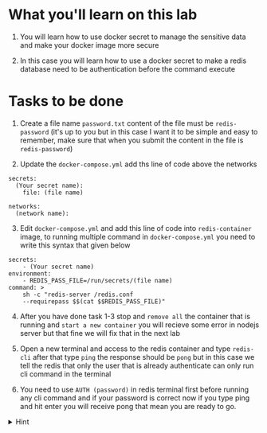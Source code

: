 # What you'll learn on this lab

1. You will learn how to use docker secret to manage the sensitive data and make your docker image more secure

2. In this case you will learn how to use a docker secret to make a redis database need to be authentication before the command execute

# Tasks to be done

1. Create a file name `password.txt` content of the file must be `redis-password` (it's up to you but in this case I want it to be simple and easy to remember, make sure that when you submit the content in the file is `redis-password`)

2. Update the `docker-compose.yml` add ths line of code above the networks
```plain
secrets:
  (Your secret name):
    file: (file name)

networks:
  (network name):
```

3. Edit `docker-compose.yml` and add this line of code into `redis-container` image, to running multiple command in `docker-compose.yml` you need to write this syntax that given below
```plain
secrets:
    - (Your secret name)
environment:
    - REDIS_PASS_FILE=/run/secrets/(file name)
command: >
    sh -c "redis-server /redis.conf 
    --requirepass $$(cat $$REDIS_PASS_FILE)"
```
       

4. After you have done task 1-3 stop and `remove all` the container that is running and `start a new container` you will recieve some error in nodejs server but that fine we will fix that in the next lab

5. Open a new terminal and access to the redis container and type `redis-cli` after that type `ping` the response should be `pong` but in this case we tell the redis that only the user that is already authenticate can only run cli command in the terminal

6. You need to use `AUTH (password)` in redis terminal first before running any cli command and if your password is correct now if you type ping and hit enter you will receive pong that mean you are ready to go.

<details>
<summary>Hint</summary>

All neccessary command in this lab
1. `touch (filename)` - Use to create a file
2. `nano (filename)` - Use to edit a file
3. `docker-compose build` - Use to build Docker images for services defined in a docker-compose.yml
4. `docker-compose up` - Use to build all the services into container
5. `docker-compose down` - Use to remove all the container in the services
4. `docker image ls` - Use to call all the image that exist on machine
5. `docker container ps -a` - Use to list all exist container
6. `docker image rm (image name)` - Use to delete a docker image with a specifig name
7. `docker container rm (container name)` - Use to delete a docker container with a specifig container
8. `docker exec -it (container name or container id) bash` - Use to access the container to run cli command

All neccessary docker-compose.yml syntax

```plain

version: (version number)

services:
  (service name):
    container_name: (container name)
    image: (image name)
    build:
      context: (path of the folder to be build)
      dockerfile: (path to Dockerfile)
    ports:
      - (port number):(port number)
    depends_on:
      - (if this container name is start this container will start after)
    networks:
      - (network name)
    secrets:
        - (Your secret name)
    environment:
        - REDIS_PASS_FILE=/run/secrets/(file name)
    command: (This is how we run a multiple command in docker-compose)
      sh -c "redis-server /redis.conf 
      --requirepass $$(cat $$REDIS_PASS_FILE)"
secrets:
  (Your secret name):
    file: (file name)

networks:
  (network name):
```{{exec}}

</details>

<details>
<summary>Solution</summary>

```plain

cat > password.txt  <<EOF
redis-password
EOF

cat > docker-compose.yml <<EOF
version: '3.9'
services: 
  
  node-container:
    container_name: node-container
    image: nodeserver
    build: 
      context: .
      dockerfile: Dockerfile
    ports:
      - 8000:8000
    depends_on:
      - redis-container
    secrets:
      - password
    environment:
      - REDIS_PASS_FILE=/run/secrets/password
    networks:
      - backend 

  redis-container:
    container_name: redis-container
    image: redis:latest
    secrets:
      - password
    environment:
      - REDIS_PASS_FILE=/run/secrets/password
    command: >
      sh -c "redis-server /redis.conf 
      --requirepass $$(cat $$REDIS_PASS_FILE)"
    ports:
      - 6379:6379
    networks:
      - backend
    volumes:
      - ./data/redis:/data
      - ./config/redis.conf:/redis.conf

secrets:
  password:
    file: password.txt

networks:
  backend:

EOF

docker-compose down

docker-compose build

docker-compose up

```{{exec}}


</details>